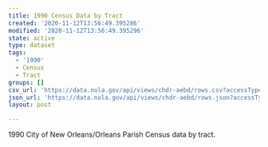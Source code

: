 ```yaml
---
title: 1990 Census Data by Tract
created: '2020-11-12T13:56:49.395286'
modified: '2020-11-12T13:56:49.395296'
state: active
type: dataset
tags:
  - '1990'
  - Census
  - Tract
groups: []
csv_url: 'https://data.nola.gov/api/views/chdr-aebd/rows.csv?accessType=DOWNLOAD'
json_url: 'https://data.nola.gov/api/views/chdr-aebd/rows.json?accessType=DOWNLOAD'
layout: post

---
```

1990 City of New Orleans/Orleans Parish Census data by tract.
